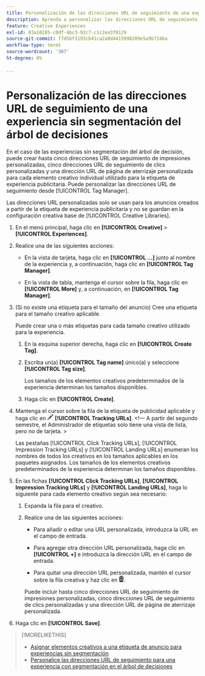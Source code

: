 ```yaml
---
title: Personalización de las direcciones URL de seguimiento de una experiencia sin segmentación
description: Aprenda a personalizar las direcciones URL de seguimiento para cada elemento creativo de una experiencia sin segmentación del árbol de decisiones.
feature: Creative Experiences
exl-id: 03a10285-c0df-4bc3-92c7-c1c2ea3f8129
source-git-commit: f7d5bf3193cb41ca2a0d4415998209e5a9b724ba
workflow-type: tm+mt
source-wordcount: '367'
ht-degree: 0%

---
```


# Personalización de las direcciones URL de seguimiento de una experiencia sin segmentación del árbol de decisiones

En el caso de las experiencias sin segmentación del árbol de decisión, puede crear hasta cinco direcciones URL de seguimiento de impresiones personalizadas, cinco direcciones URL de seguimiento de clics personalizadas y una dirección URL de página de aterrizaje personalizada para cada elemento creativo individual utilizado para la etiqueta de experiencia publicitaria. Puede personalizar las direcciones URL de seguimiento desde [!UICONTROL Tag Manager].

Las direcciones URL personalizadas solo se usan para los anuncios creados a partir de la etiqueta de experiencia publicitaria y no se guardan en la configuración creativa base de [!UICONTROL Creative Libraries].

1. En el menú principal, haga clic en **[!UICONTROL Creative]** > **[!UICONTROL Experiences]**.

1. Realice una de las siguientes acciones:

   * En la vista de tarjeta, haga clic en **[!UICONTROL ...]** junto al nombre de la experiencia y, a continuación, haga clic en **[!UICONTROL Tag Manager]**.

   * En la vista de tabla, mantenga el cursor sobre la fila, haga clic en **[!UICONTROL More]** y, a continuación, en **[!UICONTROL Tag Manager]**.

1. (Si no existe una etiqueta para el tamaño del anuncio) Cree una etiqueta para el tamaño creativo aplicable.

   Puede crear una o más etiquetas para cada tamaño creativo utilizado para la experiencia.

   1. En la esquina superior derecha, haga clic en **[!UICONTROL Create Tag]**.

   1. Escriba un(a) **[!UICONTROL Tag name]** único(a) y seleccione **[!UICONTROL Tag size]**.

      Los tamaños de los elementos creativos predeterminados de la experiencia determinan los tamaños disponibles.

   1. Haga clic en **[!UICONTROL Create]**.

1. Mantenga el cursor sobre la fila de la etiqueta de publicidad aplicable y haga clic en ![Editar URL de seguimiento](/help/creative/assets/edit-gray.png "Editar URL de seguimiento") **[!UICONTROL Tracking URLs]**. <!-- For targeted experiences, this is "EDIT Tracking URLs" -->&lt;!— A partir del segundo semestre, el Administrador de etiquetas solo tiene una vista de lista, pero no de tarjeta. >

   Las pestañas [!UICONTROL Click Tracking URLs], [!UICONTROL Impression Tracking URLs] y [!UICONTROL Landing URLs] enumeran los nombres de todos los creativos en los tamaños aplicables en los paquetes asignados. Los tamaños de los elementos creativos predeterminados de la experiencia determinan los tamaños disponibles.<!-- There's no distinct "Creative Sizes" setting. -->

1. En las fichas **[!UICONTROL Click Tracking URLs]**, **[!UICONTROL Impression Tracking URLs]** y **[!UICONTROL Landing URLs]**, haga lo siguiente para cada elemento creativo según sea necesario:

   1. Expanda la fila para el creativo.

   1. Realice una de las siguientes acciones:

      * Para añadir o editar una URL personalizada, introduzca la URL en el campo de entrada.

      * Para agregar otra dirección URL personalizada, haga clic en **[!UICONTROL +]** e introduzca la dirección URL en el campo de entrada.

      * Para quitar una dirección URL personalizada, mantén el cursor sobre la fila creativa y haz clic en ![Eliminar](/help/creative/assets/delete.png "Eliminar").

      Puede incluir hasta cinco direcciones URL de seguimiento de impresiones personalizadas, cinco direcciones URL de seguimiento de clics personalizadas y una dirección URL de página de aterrizaje personalizada.

1. Haga clic en **[!UICONTROL Save]**.

>[!MORELIKETHIS]
>
>* [Asignar elementos creativos a una etiqueta de anuncio para experiencias sin segmentación](experience-tag-assign-creatives.md)
>* [Personalice las direcciones URL de seguimiento para una experiencia con segmentación en el árbol de decisiones](experience-tracking-urls-targeting.md)
